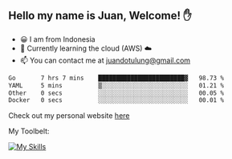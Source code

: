 ## Hello my name is Juan, Welcome! ✋

- 😀 I am from Indonesia
- 📖 Currently learning the cloud (AWS) ☁️
- 📫 You can contact me at juandotulung@gmail.com

<!--START_SECTION:waka-->

```txt
Go       7 hrs 7 mins    ████████████████████████▓   98.73 %
YAML     5 mins          ▒░░░░░░░░░░░░░░░░░░░░░░░░   01.21 %
Other    0 secs          ░░░░░░░░░░░░░░░░░░░░░░░░░   00.05 %
Docker   0 secs          ░░░░░░░░░░░░░░░░░░░░░░░░░   00.01 %
```

<!--END_SECTION:waka-->

Check out my personal website [here](https://juanchristian.com)

My Toolbelt:

[![My Skills](https://skillicons.dev/icons?i=go,js,ts,nodejs,express,react,nextjs,vue,tailwind,vite,html,css,python,php,aws,bash,linux,postgres,mysql,redis,kafka,docker,vercel,netlify,vscode,figma)](https://skillicons.dev)

